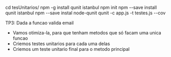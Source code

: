 cd tesUnitarios/
npm -g install qunit istanbul
npm init
npm --save install qunit istanbul
npm --save instal node-qunit
qunit -c app.js -t testes.js --cov

TP3:
Dada a funcao valida email
* Vamos otimiza-la, para que tenham metodos que só facam uma unica funcao
* Criemos testes unitarios para cada uma delas
* Criemos um teste unitario final para o metodo principal
